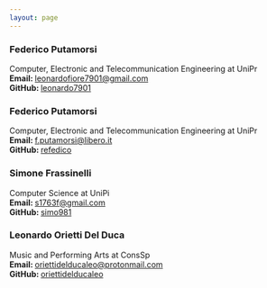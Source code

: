 ```yaml
---
layout: page
---
```


### Federico Putamorsi
Computer, Electronic and Telecommunication Engineering at UniPr<br>
<strong>Email: </strong>leonardofiore7901@gmail.com<br>
<strong>GitHub: </strong>[leonardo7901](https://github.com/leonardo7901)

### Federico Putamorsi
Computer, Electronic and Telecommunication Engineering at UniPr<br>
<strong>Email: </strong>f.putamorsi@libero.it<br>
<strong>GitHub: </strong>[refedico](https://github.com/refedico)

### Simone Frassinelli
Computer Science at UniPi<br>
<strong>Email: </strong>s1763f@gmail.com<br>
<strong>GitHub: </strong>[simo981](https://github.com/simo981)

### Leonardo Orietti Del Duca
Music and Performing Arts at ConsSp<br>
<strong>Email: </strong>oriettidelducaleo@protonmail.com<br>
<strong>GitHub: </strong>[oriettidelducaleo](https://github.com/oriettidelducaleo)

